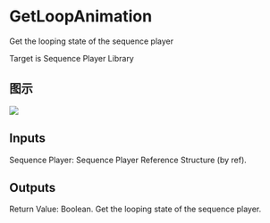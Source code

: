 # GetLoopAnimation

Get the looping state of the sequence player

Target is Sequence Player Library

## 图示

![]($-20221218-20481042.png)

## Inputs

Sequence Player: Sequence Player Reference Structure (by ref).  

## Outputs

Return Value: Boolean. Get the looping state of the sequence player.

